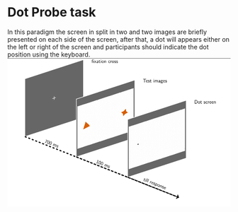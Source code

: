 # Dot Probe task
In this paradigm the screen in split in two and two images are briefly presented on each side of the screen, after that, a dot will appears either on the left or right of the screen and participants should indicate the dot position using the keyboard.
![GitHub Logo](../images/DotProbe-scheme.png)
